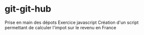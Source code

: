 # git-git-hub
Prise en main des dépots
Exercice javascript
Création d'un script permettant de calculer l'impot sur le revenu en France
